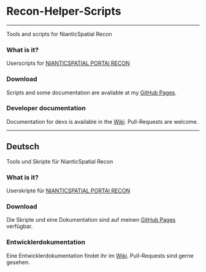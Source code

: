 # Recon-Helper-Scripts
---


Tools and scripts for NianticSpatial Recon

### What is it?
Userscripts for [NIANTICSPATIAL PORTAl RECON ](https://opr.ingress.com/new/)

### Download 
Scripts and some documentation are available at my [GitHub Pages](https://altertobi.github.io/Recon-Helper-Scripts/).

### Developer documentation
Documentation for devs is available in the [Wiki](https://github.com/AlterTobi/Recon-Helper-Scripts/wiki/).
Pull-Requests are welcome.


---

## Deutsch

Tools und Skripte für NianticSpatial Recon

### What is it?
Userskripte für [NIANTICSPATIAL PORTAl RECON](https://opr.ingress.com/new/)

### Download 
Die Skripte und eine Dokumentation sind auf meinen [GitHub Pages](https://altertobi.github.io/Recon-Helper-Scripts/) verfügbar.

### Entwicklerdokumentation
Eine Entwicklerdokumentation findet ihr im [Wiki](https://github.com/AlterTobi/Recon-Helper-Scripts/wiki/).
Pull-Requests sind gerne gesehen.